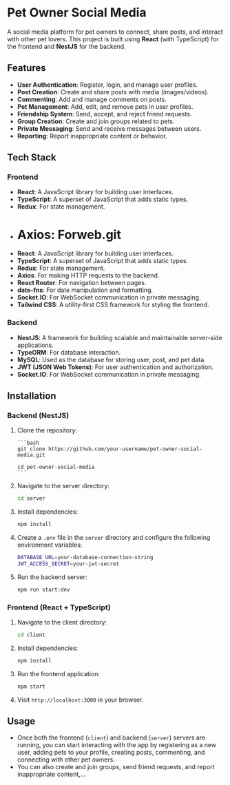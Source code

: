 # Pet Owner Social Media

A social media platform for pet owners to connect, share posts, and interact with other pet lovers. This project is built using **React** (with TypeScript) for the frontend and **NestJS** for the backend.

## Features

-   **User Authentication**: Register, login, and manage user profiles.
-   **Post Creation**: Create and share posts with media (images/videos).
-   **Commenting**: Add and manage comments on posts.
-   **Pet Management**: Add, edit, and remove pets in user profiles.
-   **Friendship System**: Send, accept, and reject friend requests.
-   **Group Creation**: Create and join groups related to pets.
-   **Private Messaging**: Send and receive messages between users.
-   **Reporting**: Report inappropriate content or behavior.

## Tech Stack

### Frontend

-   **React**: A JavaScript library for building user interfaces.
-   **TypeScript**: A superset of JavaScript that adds static types.
-   **Redux**: For state management.
-   # **Axios**: Forweb.git
-   **React**: A JavaScript library for building user interfaces.
-   **TypeScript**: A superset of JavaScript that adds static types.
-   **Redux**: For state management.
-   **Axios**: For making HTTP requests to the backend.
-   **React Router**: For navigation between pages.
-   **date-fns**: For date manipulation and formatting.
-   **Socket.IO**: For WebSocket communication in private messaging.
-   **Tailwind CSS**: A utility-first CSS framework for styling the frontend.

### Backend

-   **NestJS**: A framework for building scalable and maintainable server-side applications.
-   **TypeORM**: For database interaction.
-   **MySQL**: Used as the database for storing user, post, and pet data.
-   **JWT (JSON Web Tokens)**: For user authentication and authorization.
-   **Socket.IO**: For WebSocket communication in private messaging.

## Installation

### Backend (NestJS)

1.  Clone the repository:

        ```bash
        git clone https://github.com/your-username/pet-owner-social-media.git

        cd pet-owner-social-media
        ```

2.  Navigate to the server directory:

    ```bash
    cd server
    ```

3.  Install dependencies:

    ```bash
    npm install
    ```

4.  Create a `.env` file in the `server` directory and configure the following environment variables:

    ```bash
    DATABASE_URL=your-database-connection-string
    JWT_ACCESS_SECRET=your-jwt-secret
    ```

5.  Run the backend server:

    ```bash
    npm run start:dev
    ```

### Frontend (React + TypeScript)

1. Navigate to the client directory:

    ```bash
    cd client
    ```

2. Install dependencies:

    ```bash
    npm install
    ```

3. Run the frontend application:

    ```bash
    npm start
    ```

4. Visit `http://localhost:3000` in your browser.

## Usage

-   Once both the frontend (`client`) and backend (`server`) servers are running, you can start interacting with the app by registering as a new user, adding pets to your profile, creating posts, commenting, and connecting with other pet owners.
-   You can also create and join groups, send friend requests, and report inappropriate content,...
